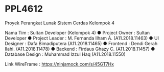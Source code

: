 # PPL4612
Proyek Perangkat Lunak Sistem Cerdas Kelompok 4



Nama Tim : Sultan Developer (Kelompok 4)
●	Project Owner		: Sultan Developer
●	Project Leader	: M. Fernanda Ilham A. (A11.2018.11463)
●	UI Designer 		: Dafa Bimadiputera (A11.2018.11465)
●	Frontend		    : Dendi Gerah Ilahi.  (A11.2018.11478)
●	Backend		      : Firdaus Ghazy C. (A11.2018.11457)
●	Database Design	: Muhammad Izzul Haq (A11.2018.11550) 


Link WireFrame    : https://ninjamock.com/s/45GT7Hx

